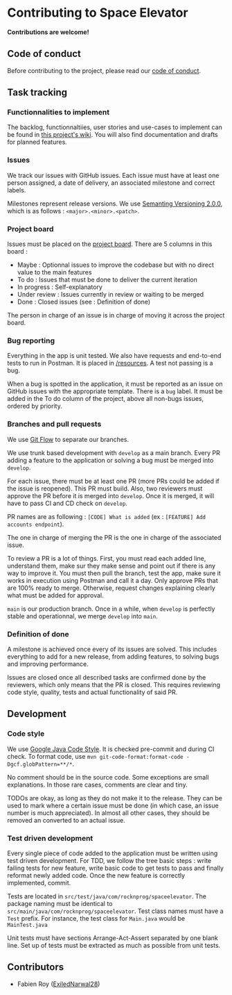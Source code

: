 # Contributing to Space Elevator

**Contributions are welcome!**

## Code of conduct

Before contributing to the project, please read our [code of conduct](CODE_OF_CONDUCT.md).

## Task tracking

### Functionnalities to implement

The backlog, functionnaltiies, user stories and use-cases to implement can be found in [this project's wiki](https://github.com/ExiledNarwal28/space-elevator/wiki). You will also find documentation and drafts for planned features.

### Issues

We track our issues with GitHub issues. Each issue must have at least one person assigned, a date of delivery, an associated milestone and correct labels.

Milestones represent release versions. We use [Semanting Versioning 2.0.0](https://semver.org/), which is as follows : `<major>.<minor>.<patch>`.

### Project board

Issues must be placed on the [project board](https://github.com/ExiledNarwal28/space-elevator/projects/1). There are 5 columns in this board : 

- Maybe : Optionnal issues to improve the codebase but with no direct value to the main features
- To do : Issues that must be done to deliver the current iteration
- In progress : Self-explanatory
- Under review : Issues currently in review or waiting to be merged
- Done : Closed issues (see : Definition of done)

The person in charge of an issue is in charge of moving it across the project board.

### Bug reporting

Everything in the app is unit tested. We also have requests and end-to-end tests to run in Postman. It is placed in [/resources](/resources). A test not passing is a bug.

When a bug is spotted in the application, it must be reported as an issue on GitHub issues with the appropriate template. There is a `bug` label. It must be added in the To do column of the project, above all non-bugs issues, ordered by priority.

### Branches and pull requests

We use [Git Flow](https://nvie.com/posts/a-successful-git-branching-model/) to separate our branches.

We use trunk based development with `develop` as a main branch. Every PR adding a feature to the application or solving a bug must be merged into `develop`.

For each issue, there must be at least one PR (more PRs could be added if the issue is reopened). This PR must build. Also, two reviewers must approve the PR before it is merged into `develop`. Once it is merged, it will have to pass CI and CD check on `develop`.

PR names are as following : `[CODE] What is added` (ex : `[FEATURE] Add accounts endpoint`).

The one in charge of merging the PR is the one in charge of the associated issue.

To review a PR is a lot of things. First, you must read each added line, understand them, make sur they make sense and point out if there is any way to improve it. You must then pull the branch, test the app, make sure it works in execution using Postman and call it a day. Only approve PRs that are 100% ready to merge. Otherwise, request changes explaining clearly what must be added for approval.

`main` is our production branch. Once in a while, when `develop` is perfectly stable and operationnal, we merge `develop` into `main`.

### Definition of done

A milestone is achieved once every of its issues are solved. This includes everything to add for a new release, from adding features, to solving bugs and improving performance.

Issues are closed once all described tasks are confirmed done by the reviewers, which only means that the PR is closed. This requires reviewing code style, quality, tests and actual functionality of said PR.

## Development

### Code style

We use [Google Java Code Style](https://google.github.io/styleguide/javaguide.html). It is checked pre-commit and during CI check. To format code, use `mvn git-code-format:format-code -Dgcf.globPattern=**/*`.

No comment should be in the source code. Some exceptions are small explanations. In those rare cases, comments are clear and tiny.

TODOs are okay, as long as they do not make it to the release. They can be used to mark where a certain issue must be done (in which case, an issue number is much appreciated). In almost all other cases, they should be removed an converted to an actual issue.

### Test driven development

Every single piece of code added to the application must be written using test driven development. For TDD, we follow the tree basic steps : write failing tests for new feature, write basic code to get tests to pass and finally reformat newly added code. Once the new feature is correctly implemented, commit.

Tests are located in `src/test/java/com/rocknprog/spaceelevator`. The package naming must be identical to `src/main/java/com/rocknprog/spaceelevator`. Test class names must have a `Test` prefix. For instance, the test class for `Main.java` would be `MainTest.java`

Unit tests must have sections Arrange-Act-Assert separated by one blank line. Set up of tests must be extracted as much as possible from unit tests.

## Contributors

- Fabien Roy ([ExiledNarwal28](https://github.com/ExiledNarwal28))
